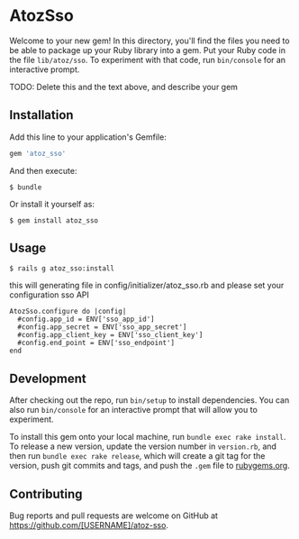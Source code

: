# AtozSso

Welcome to your new gem! In this directory, you'll find the files you need to be able to package up your Ruby library into a gem. Put your Ruby code in the file `lib/atoz/sso`. To experiment with that code, run `bin/console` for an interactive prompt.

TODO: Delete this and the text above, and describe your gem

## Installation

Add this line to your application's Gemfile:

```ruby
gem 'atoz_sso'
```

And then execute:

    $ bundle

Or install it yourself as:

    $ gem install atoz_sso

## Usage

    $ rails g atoz_sso:install

this will generating file in config/initializer/atoz_sso.rb and please set your configuration sso API

    AtozSso.configure do |config|
      #config.app_id = ENV['sso_app_id']
      #config.app_secret = ENV['sso_app_secret']
      #config.app_client_key = ENV['sso_client_key']
      #config.end_point = ENV['sso_endpoint']
    end


## Development

After checking out the repo, run `bin/setup` to install dependencies. You can also run `bin/console` for an interactive prompt that will allow you to experiment.

To install this gem onto your local machine, run `bundle exec rake install`. To release a new version, update the version number in `version.rb`, and then run `bundle exec rake release`, which will create a git tag for the version, push git commits and tags, and push the `.gem` file to [rubygems.org](https://rubygems.org).

## Contributing

Bug reports and pull requests are welcome on GitHub at https://github.com/[USERNAME]/atoz-sso.
